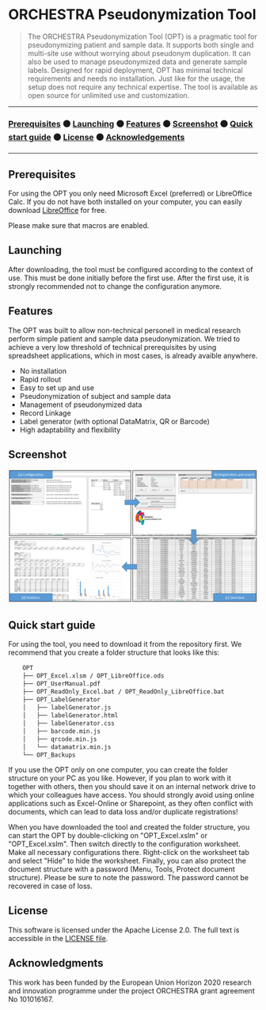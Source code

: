 # ORCHESTRA Pseudonymization Tool

> The ORCHESTRA Pseudonymization Tool (OPT) is a pragmatic tool for 
> pseudonymizing patient and sample data. It supports both single 
> and multi-site use without worrying about pseudonym duplication. 
> It can also be used to manage pseudonymized data and generate sample 
> labels. Designed for rapid deployment, OPT has minimal technical 
> requirements and needs no installation. Just like for the usage, 
> the setup does not require any technical expertise. The tool is 
> available as open source for unlimited use and customization.

---

### [Prerequisites](#prerequisites) ⚫ [Launching](#launching) ⚫ [Features](#features) ⚫ [Screenshot](#screenshot) ⚫ [Quick start guide](#quick-start-guide) ⚫ [License](#license) ⚫ [Acknowledgements](#acknowledgments)

---

## Prerequisites

For using the OPT you only need Microsoft Excel (preferred) or LibreOffice Calc.
If you do not have both installed on your computer, you can easily download [LibreOffice](https://de.libreoffice.org/download/download/) for free.

Please make sure that macros are enabled.

## Launching

After downloading, the tool must be configured according to the context of use. This must be done initially before the first use. After the first use, it is strongly recommended not to change the configuration anymore.

## Features

The OPT was built to allow non-technical personell in medical research perform simple patient and sample data pseudonymization. 
We tried to achieve a very low threshold of technical prerequisites by using spreadsheet applications, which in most cases, is already avaible anywhere.

* No installation
* Rapid rollout
* Easy to set up and use
* Pseudonymization of subject and sample data
* Management of pseudonymized data
* Record Linkage
* Label generator (with optional DataMatrix, QR or Barcode)
* High adaptability and flexibility

## Screenshot

![Screenshot](doc/overview.png)

## Quick start guide

For using the tool, you need to download it from the repository first. We recommend that you create a folder structure that looks like this: 

        OPT
        ├── OPT_Excel.xlsm / OPT_LibreOffice.ods
        ├── OPT_UserManual.pdf
        ├── OPT_ReadOnly_Excel.bat / OPT_ReadOnly_LibreOffice.bat
        ├── OPT_LabelGenerator
        │   ├── labelGenerator.js
        │   ├── labelGenerator.html
        │   ├── labelGenerator.css
        │   ├── barcode.min.js
        │   ├── qrcode.min.js
        │   └── datamatrix.min.js
        └── OPT_Backups


If you use the OPT only on one computer, you can create the folder structure on your PC as you like. However, if you plan to work with it together with others, then you should save it on an internal network drive to which your colleagues have access. 
You should strongly avoid using online applications such as Excel-Online or Sharepoint, as they often conflict with documents, which can lead to data loss and/or duplicate registrations! 

When you have downloaded the tool and created the folder structure, you can start the OPT by double-clicking on "OPT_Excel.xslm" or "OPT_Excel.xslm". Then switch directly to the configuration worksheet. Make all necessary configurations there. Right-click on the worksheet tab and select "Hide" to hide the worksheet. Finally, you can also protect the document structure with a password (Menu, Tools, Protect document structure). Please be sure to note the password. The password cannot be recovered in case of loss. 

## License

This software is licensed under the Apache License 2.0. The full text is
accessible in the [LICENSE file](LICENSE).

## Acknowledgments

This work has been funded by the European Union Horizon 2020 research and innovation programme under the project ORCHESTRA grant agreement No 101016167.

